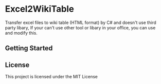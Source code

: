 # Excel2WikiTable

Transfer excel files to wiki table (HTML format) by C# and doesn't use third party libary,
If your can't use other tool or libary in your office, you can use and modify this.

## Getting Started



## License

This project is licensed under the MIT License 
